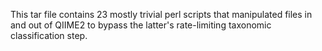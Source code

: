 This tar file contains 23 mostly trivial perl scripts that manipulated files in and out of QIIME2 to bypass the latter's rate-limiting taxonomic classification step.
